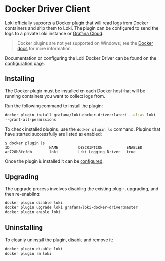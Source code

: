 # Docker Driver Client

Loki officially supports a Docker plugin that will read logs from Docker
containers and ship them to Loki. The plugin can be configured to send the logs
to a private Loki instance or [Grafana Cloud](https://grafana.com/oss/loki).

> Docker plugins are not yet supported on Windows; see the
> [Docker docs](https://docs.docker.com/engine/extend) for more information.

Documentation on configuring the Loki Docker Driver can be found on the
[configuration page](./configuration.md).

## Installing

The Docker plugin must be installed on each Docker host that will be running
containers you want to collect logs from.

Run the following command to install the plugin:

```bash
docker plugin install grafana/loki-docker-driver:latest --alias loki
--grant-all-permissions
```

To check installed plugins, use the `docker plugin ls` command. Plugins that
have started successfully are listed as enabled:

```
$ docker plugin ls
ID                  NAME         DESCRIPTION           ENABLED
ac720b8fcfdb        loki         Loki Logging Driver   true
```

Once the plugin is installed it can be [configured](./configuration.md).

## Upgrading

The upgrade process involves disabling the existing plugin, upgrading, and then
re-enabling:

```bash
docker plugin disable loki
docker plugin upgrade loki grafana/loki-docker-driver:master
docker plugin enable loki
```

## Uninstalling

To cleanly uninstall the plugin, disable and remove it:

```bash
docker plugin disable loki
docker plugin rm loki
```
